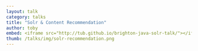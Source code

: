 ```yaml
---
layout: talk
category: talks
title: "Solr & Content Recommendation"
author: toby
embed: <iframe src="http://tub.github.io/brighton-java-solr-talk/"></iframe><a class="btn" href="http://tub.github.io/brighton-java-solr-talk/">View fullscreen</a>
thumb: /talks/img/solr-recommendation.png
---
```

